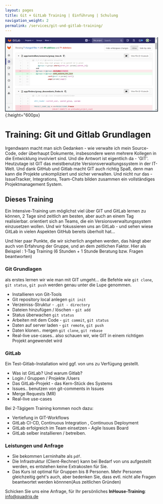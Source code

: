 ```yaml
---
layout: pages
title: Git + GitLab Training | Einführung | Schulung
navigation_weight: 2
permalink: /services/git-und-gitlab-training/
---
```


![gitlab-git](/assets/images/train/git-gitlab.png){:height="600px}

# Training: Git und Gitlab Grundlagen

Irgendwann macht man sich Gedanken - wie verwalte ich mein Source-Code, oder überhaupt Dokumente, insbesondere wenn mehrere Kollegen in die Entwicklung involviert sind. Und die Antwort ist eigentlich da - 'GIT'. Heutzutage ist GIT das meistbenutzte Versionsverwaltungssystem in der IT-Welt. Und dank GitHub und Gitlab macht GIT auch richtig Spaß, denn man kann die Projekte unkompliziert und sicher verwalten. Und nicht nur das - IssueTracker, Integrations, Team-Chats bilden zusammen ein vollständiges Projektmanagement System.


## Dieses Training

Ein Intensive-Training um möglichst viel über GIT und GitLab lernen zu können, 2 Tage sind zeitlich am besten, aber auch an einem Tag realisierbar. orientiert sich an Teams, die ein Versionsverwaltungssystem einzusetzen wollen. Und wir fokussieren uns an GitLab - und sehen wiese GitLab in vielen Aspekten GitHub bereits überholt hat...

Und hier paar Punkte, die wir sicherlich angehen werden, das hängt aber auch von Erfahrung der Gruppe, und an dem zeitlichen Faktor. Hier als Beispiel : 1-Tag Training (6 Stunden + 1 Stunde Beratung bzw. Fragen beantworten)

### Git Grundlagen

als erstes lernen wir wie man mit GIT umgeht... die Befehle wie `git clone`, `git status`, `git push` werden genau unter die Lupe genommen.

* Installieren von Git-Tools
* Git repository local anlegen `git init`
* Verzeiniss-Struktur - `.git - directory`
* Dateien hinzufügen / löschen  - `git add`
* Status überwachen `git status`
* Arbeiten mit dem Code - `git commit`, `git status`
* Daten auf server laden - `git remote`, `git push`
* Daten klonen.. mergen   `git clone`, `git rebase`
* Real-live use-cases.. also schauen wir, wie GIT in einem richtigen Projekt angewendet wird

### GitLab

Ein Test-Gitlab-Installation wird ggf. von uns zu Verfügung gestellt.

* Was ist GitLab? Und warum Gitlab?
* Login / Gruppen / Projekte /Users
* Das GitLab-Projekt - das Kern-Stück des Systems
* Issues..  benutzen von git-comments in Issues
* Merge Requests (MR)
* Real-live use-cases


Bei 2-Tägigem Training kommen noch dazu:

* Vertiefung in GIT-Workflows
* GitLab CI-CD, Continuous Integration , Continuous Deployment
* GitLab erfolgreich im Team einsetzen - Agile Issues Board
* GitLab selber installieren / betreiben.

### Leistungen und Anfrage

* Sie bekommen Lerninhalte als `pdf`.
* Die Infrastruktur (Client-Rechner) kann bei Bedarf von uns aufgestellt werden, es entstehen keine Extrakosten für Sie.
* Das Kurs ist optimal für Gruppen bis 8 Personen. Mehr Personen gleichzeitig geht's auch, aber bedenken Sie, dass evtl. nicht alle Fragen beantwortet werden könnnen(Aus zeitlichen Gründen)

 Schicken Sie uns eine Anfrage, für Ihr persönliches __InHouse-Training__: info@quadriq.de
